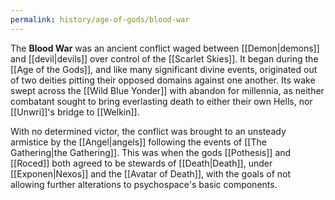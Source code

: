 ```yaml
---
permalink: history/age-of-gods/blood-war
---
```


The **Blood War** was an ancient conflict waged between [[Demon|demons]] and [[devil|devils]] over control of the [[Scarlet Skies]]. It began during the [[Age of the Gods]], and like many significant divine events, originated out of two deities pitting their opposed domains against one another. Its wake swept across the [[Wild Blue Yonder]] with abandon for millennia, as neither combatant sought to bring everlasting death to either their own Hells, nor [[Unwri]]'s bridge to [[Welkin]]. 

With no determined victor, the conflict was brought to an unsteady armistice by the [[Angel|angels]] following the events of [[The Gathering|the Gathering]]. This was when the gods [[Pothesis]] and [[Roced]] both agreed to be stewards of [[Death|Death]], under [[Exponen|Nexos]] and the [[Avatar of Death]], with the goals of not allowing further alterations to psychospace's basic components.
